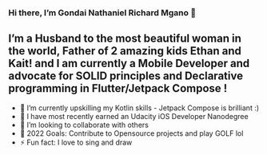 ### Hi there, I’m Gondai Nathaniel Richard Mgano 👋
## I’m a Husband to the most beautiful woman in the world, Father of 2 amazing kids Ethan and Kait! and I am currently a Mobile Developer and advocate for SOLID principles and Declarative programming in Flutter/Jetpack Compose !
- 🔭 I’m currently upskilling my Kotlin skills - Jetpack Compose is brilliant  :)
- 🌱 I have most recently earned an Udacity iOS Developer Nanodegree
- 👯 I’m looking to collaborate with others
- 🥅 2022 Goals:  Contribute to Opensource projects and play GOLF lol
- ⚡ Fun fact: I love to sing and draw

